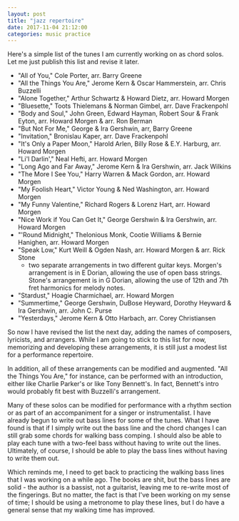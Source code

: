 ```yaml
---
layout: post
title: "jazz repertoire"
date: 2017-11-04 21:12:00
categories: music practice
---
```

Here's a simple list of the tunes I am currently working on as chord solos. Let me just publish this list and revise it later.

* "All of You," Cole Porter, arr. Barry Greene
* "All the Things You Are," Jerome Kern & Oscar Hammerstein, arr. Chris Buzzelli
* "Alone Together," Arthur Schwartz & Howard Dietz, arr. Howard Morgen
* "Bluesette," Toots Thielemans & Norman Gimbel, arr. Dave Frackenpohl
* "Body and Soul," John Green, Edward Hayman, Robert Sour & Frank Eyton, arr. Howard Morgen & arr. Ron Berman
* "But Not For Me," George & Ira Gershwin, arr, Barry Greene
* "Invitation," Bronislau Kaper, arr. Dave Frackenpohl
* "It's Only a Paper Moon," Harold Arlen, Billy Rose & E.Y. Harburg, arr. Howard Morgen
* "Li'l Darlin'," Neal Hefti, arr. Howard Morgen
* "Long Ago and Far Away," Jerome Kern & Ira Gershwin, arr. Jack Wilkins
* "The More I See You," Harry Warren & Mack Gordon, arr. Howard Morgen
* "My Foolish Heart," Victor Young & Ned Washington, arr. Howard Morgen
* "My Funny Valentine," Richard Rogers & Lorenz Hart, arr. Howard Morgen
* "Nice Work if You Can Get It," George Gershwin & Ira Gershwin, arr. Howard Morgen
* "'Round Midnight," Thelonious Monk, Cootie Williams & Bernie Hanighen, arr. Howard Morgen
* "Speak Low," Kurt Weill & Ogden Nash, arr. Howard Morgen & arr. Rick Stone
  * two separate arrangements in two different guitar keys. Morgen's arrangement is in E Dorian, allowing the use of open bass strings. Stone's arrangement is in G Dorian, allowing the use of 12th and 7th fret harmonics for melody notes.
* "Stardust," Hoagie Charmichael, arr. Howard Morgen
* "Summertime," George Gershwin, DuBose Heyward, Dorothy Heyward & Ira Gershwin, arr. John C. Purse
* "Yesterdays," Jerome Kern & Otto Harbach, arr. Corey Christiansen

So now I have revised the list the next day, adding the names of composers, lyricists, and arrangers. While I am going to stick to this list for now, memorizing and developing these arrangements, it is still just a modest list for a performance repertoire.

In addition, all of these arrangements can be modified and augmented. "All the Things You Are," for instance, can be performed with an introduction, either like Charlie Parker's or like Tony Bennett's. In fact, Bennett's intro would probably fit best with Buzzelli's arrangement.

Many of these solos can be modified for performance with a rhythm section or as part of an accompaniment for a singer or instrumentalist. I have already begun to write out bass lines for some of the tunes. What I have found is that if I simply write out the bass line and the chord changes I can still grab some chords for walking bass comping. I should also be able to play each tune with a two-feel bass without having to write out the lines. Ultimately, of course, I should be able to play the bass lines without having to write them out.

Which reminds me, I need to get back to practicing the walking bass lines that I was working on a while ago. The books are shit, but the bass lines are solid - the author is a bassist, not a guitarist, leaving me to re-write most of the fingerings. But no matter, the fact is that I've been working on my sense of time; I should be using a metronome to play these lines, but I do have a general sense that my walking time has improved.
